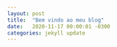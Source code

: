 ```yaml
---
layout: post
title:  "Bem vindo ao meu blog"
date:   2020-11-17 00:00:01 -0300
categories: jekyll update
---
```


